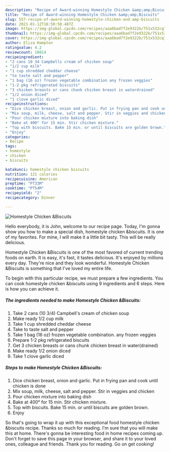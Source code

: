 ```yaml
---
description: "Recipe of Award-winning Homestyle Chicken &amp;amp;Biscuits"
title: "Recipe of Award-winning Homestyle Chicken &amp;amp;Biscuits"
slug: 557-recipe-of-award-winning-homestyle-chicken-and-amp-biscuits
date: 2021-01-12T16:50:50.487Z
image: https://img-global.cpcdn.com/recipes/aaa6bad7f2e9322b/751x532cq70/homestyle-chicken-biscuits-recipe-main-photo.jpg
thumbnail: https://img-global.cpcdn.com/recipes/aaa6bad7f2e9322b/751x532cq70/homestyle-chicken-biscuits-recipe-main-photo.jpg
cover: https://img-global.cpcdn.com/recipes/aaa6bad7f2e9322b/751x532cq70/homestyle-chicken-biscuits-recipe-main-photo.jpg
author: Eliza Hampton
ratingvalue: 4.2
reviewcount: 18014
recipeingredient:
- "2 cans 10 34 Campbells cream of chicken soup"
- "1/2 cup milk"
- "1 cup shredded cheddar cheese"
- "to taste salt and pepper"
- "1 bag (16 oz) frozen vegetable combination any frozen veggies"
- "1-2 pkg refrigerated biscuits"
- "3 chicken breasts or cans chunk chicken breast in waterdrained"
- "1/2 onion diced"
- "1 clove garlic diced"
recipeinstructions:
- "Dice chicken breast, onion and garlic. Put in frying pan and cook until chicken is done"
- "Mix soup, milk, cheese, salt and pepper. Stir in veggies and chicken"
- "Pour chicken mixture into baking dish"
- "Bake at 400° for 15 min. Stir chicken mixture."
- "Top with biscuits. Bake 15 min. or until biscuits are golden brown."
- "Enjoy"
categories:
- Recipe
tags:
- homestyle
- chicken
- biscuits

katakunci: homestyle chicken biscuits 
nutrition: 121 calories
recipecuisine: American
preptime: "PT33M"
cooktime: "PT54M"
recipeyield: "2"
recipecategory: Dinner

---
```



![Homestyle Chicken &amp;Biscuits](https://img-global.cpcdn.com/recipes/aaa6bad7f2e9322b/751x532cq70/homestyle-chicken-biscuits-recipe-main-photo.jpg)

Hello everybody, it is John, welcome to our recipe page. Today, I'm gonna show you how to make a special dish, homestyle chicken &amp;biscuits. It is one of my favorites. For mine, I will make it a little bit tasty. This will be really delicious.



Homestyle Chicken &amp;Biscuits is one of the most favored of current trending foods on earth. It is easy, it's fast, it tastes delicious. It's enjoyed by millions every day. They're nice and they look wonderful. Homestyle Chicken &amp;Biscuits is something that I've loved my entire life.


To begin with this particular recipe, we must prepare a few ingredients. You can cook homestyle chicken &amp;biscuits using 9 ingredients and 6 steps. Here is how you can achieve it.

<!--inarticleads1-->

##### The ingredients needed to make Homestyle Chicken &amp;Biscuits:

1. Take 2 cans (10 3/4) Campbell&#39;s cream of chicken soup
1. Make ready 1/2 cup milk
1. Take 1 cup shredded cheddar cheese
1. Take to taste salt and pepper
1. Take 1 bag (16 oz) frozen vegetable combination. any frozen veggies
1. Prepare 1-2 pkg refrigerated biscuits
1. Get 3 chicken breasts or cans chunk chicken breast in water(drained)
1. Make ready 1/2 onion diced
1. Take 1 clove garlic diced




<!--inarticleads2-->

##### Steps to make Homestyle Chicken &amp;Biscuits:

1. Dice chicken breast, onion and garlic. Put in frying pan and cook until chicken is done
1. Mix soup, milk, cheese, salt and pepper. Stir in veggies and chicken
1. Pour chicken mixture into baking dish
1. Bake at 400° for 15 min. Stir chicken mixture.
1. Top with biscuits. Bake 15 min. or until biscuits are golden brown.
1. Enjoy




So that's going to wrap it up with this exceptional food homestyle chicken &amp;biscuits recipe. Thanks so much for reading. I'm sure that you will make this at home. There's gonna be interesting food in home recipes coming up. Don't forget to save this page in your browser, and share it to your loved ones, colleague and friends. Thank you for reading. Go on get cooking!
